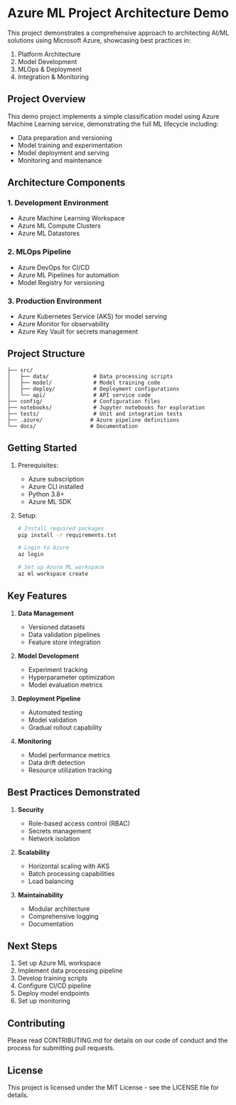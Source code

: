 # Azure ML Project Architecture Demo

This project demonstrates a comprehensive approach to architecting AI/ML solutions using Microsoft Azure, showcasing best practices in:

1. Platform Architecture
2. Model Development
3. MLOps & Deployment
4. Integration & Monitoring

## Project Overview

This demo project implements a simple classification model using Azure Machine Learning service, demonstrating the full ML lifecycle including:

- Data preparation and versioning
- Model training and experimentation
- Model deployment and serving
- Monitoring and maintenance

## Architecture Components

### 1. Development Environment
- Azure Machine Learning Workspace
- Azure ML Compute Clusters
- Azure ML Datastores

### 2. MLOps Pipeline
- Azure DevOps for CI/CD
- Azure ML Pipelines for automation
- Model Registry for versioning

### 3. Production Environment
- Azure Kubernetes Service (AKS) for model serving
- Azure Monitor for observability
- Azure Key Vault for secrets management

## Project Structure

```
├── src/
│   ├── data/              # Data processing scripts
│   ├── model/             # Model training code
│   ├── deploy/            # Deployment configurations
│   └── api/               # API service code
├── config/                # Configuration files
├── notebooks/             # Jupyter notebooks for exploration
├── tests/                 # Unit and integration tests
├── .azure/               # Azure pipeline definitions
└── docs/                 # Documentation
```

## Getting Started

1. Prerequisites:
   - Azure subscription
   - Azure CLI installed
   - Python 3.8+
   - Azure ML SDK

2. Setup:
   ```bash
   # Install required packages
   pip install -r requirements.txt
   
   # Login to Azure
   az login
   
   # Set up Azure ML workspace
   az ml workspace create
   ```

## Key Features

1. **Data Management**
   - Versioned datasets
   - Data validation pipelines
   - Feature store integration

2. **Model Development**
   - Experiment tracking
   - Hyperparameter optimization
   - Model evaluation metrics

3. **Deployment Pipeline**
   - Automated testing
   - Model validation
   - Gradual rollout capability

4. **Monitoring**
   - Model performance metrics
   - Data drift detection
   - Resource utilization tracking

## Best Practices Demonstrated

1. **Security**
   - Role-based access control (RBAC)
   - Secrets management
   - Network isolation

2. **Scalability**
   - Horizontal scaling with AKS
   - Batch processing capabilities
   - Load balancing

3. **Maintainability**
   - Modular architecture
   - Comprehensive logging
   - Documentation

## Next Steps

1. Set up Azure ML workspace
2. Implement data processing pipeline
3. Develop training scripts
4. Configure CI/CD pipeline
5. Deploy model endpoints
6. Set up monitoring

## Contributing

Please read CONTRIBUTING.md for details on our code of conduct and the process for submitting pull requests.

## License

This project is licensed under the MIT License - see the LICENSE file for details.
